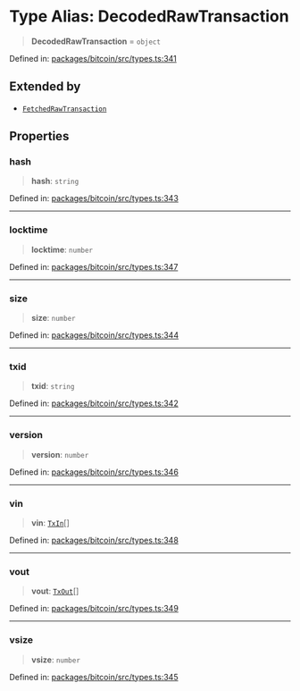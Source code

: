 # Type Alias: DecodedRawTransaction

> **DecodedRawTransaction** = `object`

Defined in: [packages/bitcoin/src/types.ts:341](https://github.com/dcdpr/did-btcr2-js/blob/c82bc5c69016e1146a0c52c6e6b21621f5abd6d4/packages/bitcoin/src/types.ts#L341)

## Extended by

- [`FetchedRawTransaction`](../interfaces/FetchedRawTransaction.md)

## Properties

### hash

> **hash**: `string`

Defined in: [packages/bitcoin/src/types.ts:343](https://github.com/dcdpr/did-btcr2-js/blob/c82bc5c69016e1146a0c52c6e6b21621f5abd6d4/packages/bitcoin/src/types.ts#L343)

***

### locktime

> **locktime**: `number`

Defined in: [packages/bitcoin/src/types.ts:347](https://github.com/dcdpr/did-btcr2-js/blob/c82bc5c69016e1146a0c52c6e6b21621f5abd6d4/packages/bitcoin/src/types.ts#L347)

***

### size

> **size**: `number`

Defined in: [packages/bitcoin/src/types.ts:344](https://github.com/dcdpr/did-btcr2-js/blob/c82bc5c69016e1146a0c52c6e6b21621f5abd6d4/packages/bitcoin/src/types.ts#L344)

***

### txid

> **txid**: `string`

Defined in: [packages/bitcoin/src/types.ts:342](https://github.com/dcdpr/did-btcr2-js/blob/c82bc5c69016e1146a0c52c6e6b21621f5abd6d4/packages/bitcoin/src/types.ts#L342)

***

### version

> **version**: `number`

Defined in: [packages/bitcoin/src/types.ts:346](https://github.com/dcdpr/did-btcr2-js/blob/c82bc5c69016e1146a0c52c6e6b21621f5abd6d4/packages/bitcoin/src/types.ts#L346)

***

### vin

> **vin**: [`TxIn`](TxIn.md)[]

Defined in: [packages/bitcoin/src/types.ts:348](https://github.com/dcdpr/did-btcr2-js/blob/c82bc5c69016e1146a0c52c6e6b21621f5abd6d4/packages/bitcoin/src/types.ts#L348)

***

### vout

> **vout**: [`TxOut`](TxOut.md)[]

Defined in: [packages/bitcoin/src/types.ts:349](https://github.com/dcdpr/did-btcr2-js/blob/c82bc5c69016e1146a0c52c6e6b21621f5abd6d4/packages/bitcoin/src/types.ts#L349)

***

### vsize

> **vsize**: `number`

Defined in: [packages/bitcoin/src/types.ts:345](https://github.com/dcdpr/did-btcr2-js/blob/c82bc5c69016e1146a0c52c6e6b21621f5abd6d4/packages/bitcoin/src/types.ts#L345)
